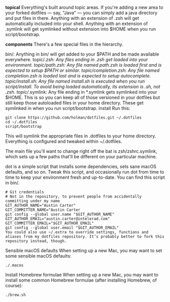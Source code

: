 **topical**
Everything's built around topic areas. If you're adding a new area to your forked dotfiles — say, "Java" — you can simply add a java directory and put files in there. Anything with an extension of .zsh will get automatically included into your shell. Anything with an extension of .symlink will get symlinked without extension into $HOME when you run script/bootstrap.


**components**
There's a few special files in the hierarchy.

bin/: Anything in bin/ will get added to your $PATH and be made available everywhere.
topic/*.zsh: Any files ending in .zsh get loaded into your environment.
topic/path.zsh: Any file named path.zsh is loaded first and is expected to setup $PATH or similar.
topic/completion.zsh: Any file named completion.zsh is loaded last and is expected to setup autocomplete.
topic/install.sh: Any file named install.sh is executed when you run script/install. To avoid being loaded automatically, its extension is .sh, not .zsh.
topic/*.symlink: Any file ending in *.symlink gets symlinked into your $HOME. This is so you can keep all of those versioned in your dotfiles but still keep those autoloaded files in your home directory. These get symlinked in when you run script/bootstrap.
install
Run this:
```
git clone https://github.com/holman/dotfiles.git ~/.dotfiles
cd ~/.dotfiles
script/bootstrap
```
This will symlink the appropriate files in .dotfiles to your home directory. Everything is configured and tweaked within ~/.dotfiles.

The main file you'll want to change right off the bat is zsh/zshrc.symlink, which sets up a few paths that'll be different on your particular machine.

dot is a simple script that installs some dependencies, sets sane macOS defaults, and so on. Tweak this script, and occasionally run dot from time to time to keep your environment fresh and up-to-date. You can find this script in bin/.
```
# Git credentials
# Not in the repository, to prevent people from accidentally committing under my name
GIT_AUTHOR_NAME="Austin Carter"
GIT_COMMITTER_NAME="Austin Carter
git config --global user.name "$GIT_AUTHOR_NAME"
GIT_AUTHOR_EMAIL="austin.carter@intelerad.com"
GIT_COMMITTER_EMAIL="$GIT_AUTHOR_EMAIL"
git config --global user.email "$GIT_AUTHOR_EMAIL"
You could also use ~/.extra to override settings, functions and aliases from my dotfiles repository. It’s probably better to fork this repository instead, though.
```
Sensible macOS defaults
When setting up a new Mac, you may want to set some sensible macOS defaults:
```
./.macos
```
Install Homebrew formulae
When setting up a new Mac, you may want to install some common Homebrew formulae (after installing Homebrew, of course):
```
./brew.sh
```
